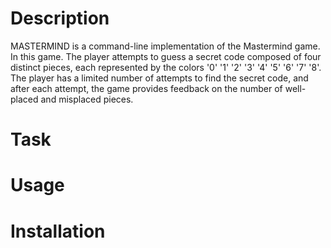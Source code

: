 # Description
MASTERMIND is a command-line implementation of the Mastermind game. In this game.
The player attempts to guess a secret code composed of four distinct pieces, each represented by the colors '0' '1' '2' '3' '4' '5' '6' '7' '8'.
The player has a limited number of attempts to find the secret code, and after each attempt, the game provides feedback on the number of well-placed and misplaced pieces.
# Task

# Usage

# Installation
